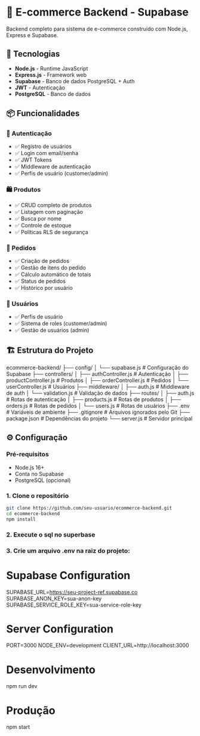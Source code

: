 # 🛒 E-commerce Backend - Supabase

Backend completo para sistema de e-commerce construído com Node.js, Express e Supabase.

## 🚀 Tecnologias

- **Node.js** - Runtime JavaScript
- **Express.js** - Framework web
- **Supabase** - Banco de dados PostgreSQL + Auth
- **JWT** - Autenticação
- **PostgreSQL** - Banco de dados

## 📦 Funcionalidades

### 🔐 Autenticação
- ✅ Registro de usuários
- ✅ Login com email/senha
- ✅ JWT Tokens
- ✅ Middleware de autenticação
- ✅ Perfis de usuário (customer/admin)

### 🛍️ Produtos
- ✅ CRUD completo de produtos
- ✅ Listagem com paginação
- ✅ Busca por nome
- ✅ Controle de estoque
- ✅ Políticas RLS de segurança

### 🛒 Pedidos
- ✅ Criação de pedidos
- ✅ Gestão de itens do pedido
- ✅ Cálculo automático de totais
- ✅ Status de pedidos
- ✅ Histórico por usuário

### 👥 Usuários
- ✅ Perfis de usuário
- ✅ Sistema de roles (customer/admin)
- ✅ Gestão de usuários (admin)

## 🏗️ Estrutura do Projeto
ecommerce-backend/
├── config/
│ └── supabase.js # Configuração do Supabase
├── controllers/
│ ├── authController.js # Autenticação
│ ├── productController.js # Produtos
│ ├── orderController.js # Pedidos
│ └── userController.js # Usuários
├── middleware/
│ ├── auth.js # Middleware de auth
│ └── validation.js # Validação de dados
├── routes/
│ ├── auth.js # Rotas de autenticação
│ ├── products.js # Rotas de produtos
│ ├── orders.js # Rotas de pedidos
│ └── users.js # Rotas de usuários
├── .env # Variáveis de ambiente
├── .gitignore # Arquivos ignorados pelo Git
├── package.json # Dependências do projeto
└── server.js # Servidor principal


## ⚙️ Configuração

### Pré-requisitos
- Node.js 16+
- Conta no Supabase
- PostgreSQL (opcional)

### 1. Clone o repositório
```bash
git clone https://github.com/seu-usuario/ecommerce-backend.git
cd ecommerce-backend
npm install 
```

### 2. Execute o sql no superbase

### 3. Crie um arquivo .env na raiz do projeto:
# Supabase Configuration
SUPABASE_URL=https://seu-project-ref.supabase.co
SUPABASE_ANON_KEY=sua-anon-key
SUPABASE_SERVICE_ROLE_KEY=sua-service-role-key

# Server Configuration
PORT=3000
NODE_ENV=development
CLIENT_URL=http://localhost:3000

# Desenvolvimento
npm run dev

# Produção
npm start


